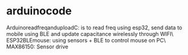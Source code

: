 # arduinocode
 ArduinoreadfreqanduploadC: is to read freq using esp32, send data to mobile using BLE and update capacitance wirelessly through WIFI\\  
ESP32BLEmouse: using sensors + BLE to control mouse on PC\\  
MAX86150: Sensor drive  
